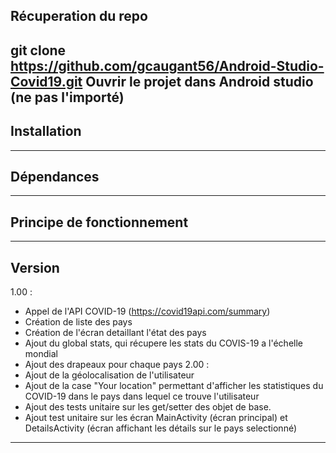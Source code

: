## Récuperation du repo

git clone https://github.com/gcaugant56/Android-Studio-Covid19.git
Ouvrir le projet dans Android studio (ne pas l'importé)
---
## Installation
---
## Dépendances
---
## Principe de fonctionnement
---
## Version

1.00 :
- Appel de l'API COVID-19 (https://covid19api.com/summary)
- Création de liste des pays
- Création de l'écran detaillant l'état des pays
- Ajout du global stats, qui récupere les stats du COVIS-19 a l'échelle mondial
- Ajout des drapeaux pour chaque pays
2.00 : 
- Ajout de la géolocalisation de l'utilisateur
- Ajout de la case "Your location" permettant d'afficher les statistiques du COVID-19 dans le pays dans lequel ce trouve l'utilisateur
- Ajout des tests unitaire sur les get/setter des objet de base.
- Ajout test unitaire sur les écran MainActivity (écran principal) et DetailsActivity (écran affichant les détails sur le pays selectionné)
---
